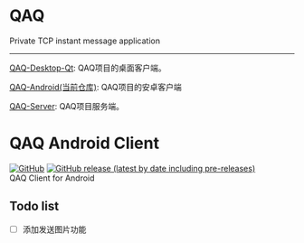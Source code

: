 # QAQ
Private TCP instant message application    

--------------------
[QAQ-Desktop-Qt](https://github.com/I-Info/QAQ-Desktop-Qt):
QAQ项目的桌面客户端。  

[QAQ-Android(当前仓库)](https://github.com/I-Info/QAQ-Android):
QAQ项目的安卓客户端

[QAQ-Server](https://github.com/lixiao189/QAQServer):
QAQ项目服务端。
# QAQ  Android Client
<a href="https://github.com/I-Info/QAQ-Android/blob/main/LICENSE"><img alt="GitHub" src="https://img.shields.io/github/license/I-Info/QAQ-Android?style=flat-square"></a>
<a href="https://github.com/I-Info/QAQ-Android/releases"><img alt="GitHub release (latest by date including pre-releases)" src="https://img.shields.io/github/v/release/I-Info/QAQ-Android?include_prereleases&style=flat-square"></a>               
QAQ Client for Android   

## Todo list     
- [ ] 添加发送图片功能
